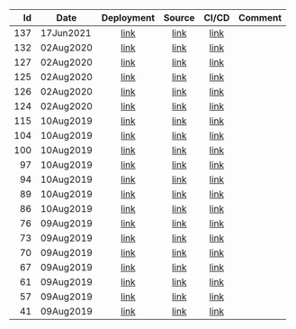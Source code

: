 | Id | Date | Deployment | Source | CI/CD | Comment |
| -: | ---- | :--------: | :----: | :---: | ------- |
| 137 | 17Jun2021 | [link](https://torbjorv.github.io/angular-gh-pages/versions/137/) | [link](https://github.com/torbjorv/angular-gh-pages/commit/940ffb998469cea233ad01211dbc45a774106c99) | [link](https://circleci.com/workflow-run/67a05c0a-5943-4d18-aa75-86e98f5e3bf4) | |
| 132 | 02Aug2020 | [link](https://torbjorv.github.io/angular-gh-pages/versions/132/) | [link](https://github.com/torbjorv/angular-gh-pages/commit/073f8d8fbc78c0566bcb05789d0e41cea63e201a) | [link](https://circleci.com/workflow-run/0aa2a026-773c-48d3-b01e-20204c8c3549) | |
| 127 | 02Aug2020 | [link](https://torbjorv.github.io/angular-gh-pages/versions/127/) | [link](https://github.com/torbjorv/angular-gh-pages/commit/45d703c80e3998726b9fe96470ec7a0cebd510ec) | [link](https://circleci.com/workflow-run/c5625635-f035-4da2-9226-e8b2efcbf22b) | |
| 125 | 02Aug2020 | [link](https://torbjorv.github.io/angular-gh-pages/versions/125/) | [link](https://github.com/torbjorv/angular-gh-pages/commit/ef8133a8ec0e06cde77eaab04db4b50716f5d606) | [link](https://circleci.com/workflow-run/a83f4256-d5d9-4180-99a9-318f7d82eb6e) | |
| 126 | 02Aug2020 | [link](https://torbjorv.github.io/angular-gh-pages/versions/126/) | [link](https://github.com/torbjorv/angular-gh-pages/commit/f922d2f35fbc9d6d6fc4ace3e069e60838e51f98) | [link](https://circleci.com/workflow-run/fc91c39a-6de3-4c4d-a4c5-b0effaa86cee) | |
| 124 | 02Aug2020 | [link](https://torbjorv.github.io/angular-gh-pages/versions/124/) | [link](https://github.com/torbjorv/angular-gh-pages/commit/6e72fb0382f7779ce06d35b2b6547a31318c40da) | [link](https://circleci.com/workflow-run/eb4a02e0-0cfa-435a-97bd-8f401d4a7f5c) | |
| 115 | 10Aug2019 | [link](https://torbjorv.github.io/angular-gh-pages/versions/115/) | [link](https://github.com/torbjorv/angular-gh-pages/commit/3acbfbeb9330760f4c5ca7bde8195c5625ea94b2) | [link](https://circleci.com/workflow-run/e4cf579b-37f2-4d35-b766-a4638fe7e49b) | |
| 104 | 10Aug2019 | [link](https://torbjorv.github.io/angular-gh-pages/versions/104/) | [link](https://github.com/torbjorv/angular-gh-pages/commit/3e807df60a8ab8d1751f0327295d12a085dfb1c8) | [link](https://circleci.com/workflow-run/86e1cc26-eab5-452a-800e-fe465cb2d6a3) | |
| 100 | 10Aug2019 | [link](https://torbjorv.github.io/angular-gh-pages/versions/100/) | [link](https://github.com/torbjorv/angular-gh-pages/commit/7528a2be8ea25e4adae169194b606552e6b1277f) | [link](https://circleci.com/workflow-run/43d87066-acd9-4aef-9807-dc25bbef883b) | |
| 97 | 10Aug2019 | [link](https://torbjorv.github.io/angular-gh-pages//versions/97/) | [link](https://github.com/torbjorv/angular-gh-pages/commit/4a6bf1b7f8b102edda053663acaa64d28b6b7cae) | [link](https://circleci.com/workflow-run/7e7da355-4def-4d32-990f-88e27e6d6ec4) | |
| 94 | 10Aug2019 | [link](https://torbjorv.github.io/angular-gh-pages//versions/94/) | [link](https://github.com/torbjorv/angular-gh-pages/commit/270d1cdbf920f6096525abba9f36064c30786c85) | [link](https://circleci.com/workflow-run/2dd2f3ed-c94a-43b2-b8a3-53501bbc2287) | |
| 89 | 10Aug2019 | [link](https://torbjorv.github.io/angular-gh-pages//versions/89/) | [link](https://github.com/torbjorv/angular-gh-pages/commit/93df1f3e3c46ce1a0c27f2ec5ac8e945115a0cef) | [link](https://circleci.com/workflow-run/2e6a92e7-a47f-4241-ab53-a05d729713f6) | |
| 86 | 10Aug2019 | [link](https://torbjorv.github.io/angular-gh-pages//versions/86/) | [link](https://github.com/torbjorv/angular-gh-pages/commit/048dc80b2e916f65b8ca01d033c3daee02a7fbfb) | [link](https://circleci.com/workflow-run/24bdcacc-b43a-489e-983f-88759165921f) | |
| 76 | 09Aug2019 | [link](https://torbjorv.github.io/angular-gh-pages//versions/76/) | [link](https://github.com/torbjorv/angular-gh-pages/commit/48e0e59bfc99211f13ea57e49b741ba1d71bbcd4) | [link](https://circleci.com/workflow-run/f197d583-1b86-4216-a4a6-82226e0385b8) | |
| 73 | 09Aug2019 | [link](https://torbjorv.github.io/angular-gh-pages//versions/73/) | [link](https://github.com/torbjorv/angular-gh-pages/commit/f4bf93b6dddd709e1932b0d9aca08eda48ff4f07) | [link](https://circleci.com/gh/torbjorv/angular-gh-pages/73) | |
| 70 | 09Aug2019 | [link](https://torbjorv.github.io/angular-gh-pages//versions/70/) | [link]() | [link](https://circleci.com/gh/torbjorv/angular-gh-pages/70) | |
| 67 | 09Aug2019 | [link](https://torbjorv.github.io/angular-gh-pages//versions/67/) | [link]() | [link](https://circleci.com/gh/torbjorv/angular-gh-pages/67) | |
| 61 | 09Aug2019 | [link](https://torbjorv.github.io/angular-gh-pages//versions/61/) | [link]() | [link](https://circleci.com/gh/torbjorv/angular-gh-pages/61) | |
| 57 | 09Aug2019 | [link](https://torbjorv.github.io/angular-gh-pages//versions/57/) | [link]() | [link](https://circleci.com/gh/torbjorv/angular-gh-pages/57) | | 
| 41 | 09Aug2019 | [link](https://torbjorv.github.io/angular-gh-pages//versions/41/) | [link]() | [link](https://circleci.com/gh/torbjorv/angular-gh-pages/41) | | 
        


